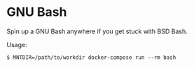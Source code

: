 # GNU Bash

Spin up a GNU Bash anywhere if you get stuck with BSD Bash.

Usage:
```
$ MNTDIR=/path/to/workdir docker-compose run --rm bash
```
